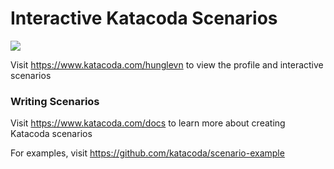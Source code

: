 # Interactive Katacoda Scenarios

[![](http://shields.katacoda.com/katacoda/hunglevn/count.svg)](https://www.katacoda.com/hunglevn "Get your profile on Katacoda.com")

Visit https://www.katacoda.com/hunglevn to view the profile and interactive scenarios

### Writing Scenarios
Visit https://www.katacoda.com/docs to learn more about creating Katacoda scenarios

For examples, visit https://github.com/katacoda/scenario-example
